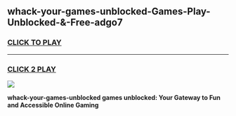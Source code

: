 
## whack-your-games-unblocked-Games-Play-Unblocked-&-Free-adgo7
<h3>
<a href="https://premium76.site?title=whack-your-games-unblocked&ref=24A">CLICK TO PLAY</a></h3>
<hr>

<h3>
<a href="https://premium76.site?title=whack-your-games-unblocked&ref=24A">CLICK 2 PLAY</a>
  
</h3>

<a href="https://premium76.site?title=whack-your-games-unblocked&ref=24A"><img src="https://clearcache.store/games.png"></a>


**whack-your-games-unblocked games unblocked: Your Gateway to Fun and Accessible Online Gaming**
